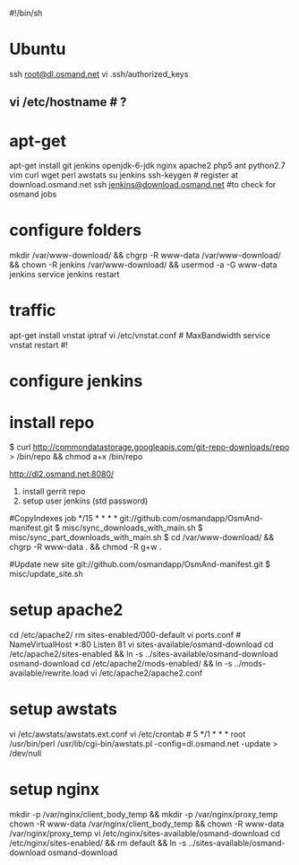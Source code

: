 #!/bin/sh
# Ubuntu
ssh root@dl.osmand.net
vi .ssh/authorized_keys
## vi /etc/hostname # ?

# apt-get
apt-get install git jenkins openjdk-6-jdk nginx apache2 php5 ant python2.7 vim curl wget perl awstats
su jenkins
ssh-keygen # register at download.osmand.net
ssh jenkins@download.osmand.net #to check for osmand jobs

# configure folders
mkdir /var/www-download/ && chgrp -R www-data /var/www-download/ \
&& chown -R jenkins /var/www-download/ &&  usermod -a -G www-data jenkins
service jenkins restart


# traffic
apt-get install vnstat iptraf
vi /etc/vnstat.conf # MaxBandwidth
service vnstat restart #!


# configure jenkins
# install repo
$ curl http://commondatastorage.googleapis.com/git-repo-downloads/repo > /bin/repo && chmod a+x /bin/repo

http://dl2.osmand.net:8080/
1. install gerrit repo
2. setup user jenkins (std password)

#CopyIndexes job
*/15 * * * * 
git://github.com/osmandapp/OsmAnd-manifest.git
$ misc/sync_downloads_with_main.sh
$ misc/sync_part_downloads_with_main.sh
$ cd /var/www-download/ && chgrp -R www-data . && chmod -R g+w .

#Update new site
git://github.com/osmandapp/OsmAnd-manifest.git
$ misc/update_site.sh

# setup apache2
cd /etc/apache2/
rm sites-enabled/000-default
vi ports.conf # NameVirtualHost *:80 Listen 81
vi sites-available/osmand-download
cd /etc/apache2/sites-enabled && ln -s ../sites-available/osmand-download osmand-download
cd /etc/apache2/mods-enabled/ && ln -s ../mods-available/rewrite.load
vi /etc/apache2/apache2.conf


# setup awstats
 vi /etc/awstats/awstats.ext.conf
 vi /etc/crontab #  5 */1 * * * root /usr/bin/perl /usr/lib/cgi-bin/awstats.pl -config=dl.osmand.net -update > /dev/null


# setup nginx
mkdir -p /var/nginx/client_body_temp && mkdir -p /var/nginx/proxy_temp
chown -R www-data /var/nginx/client_body_temp &&  chown -R www-data /var/nginx/proxy_temp 
vi /etc/nginx/sites-available/osmand-download
cd /etc/nginx/sites-enabled/   && rm default && ln -s ../sites-available/osmand-download osmand-download
